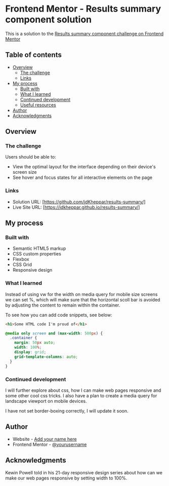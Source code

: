 # Frontend Mentor - Results summary component solution

This is a solution to the [Results summary component challenge on Frontend Mentor](https://www.frontendmentor.io/challenges/results-summary-component-CE_K6s0maV)

## Table of contents

- [Overview](#overview)
  - [The challenge](#the-challenge)
  - [Links](#links)
- [My process](#my-process)
  - [Built with](#built-with)
  - [What I learned](#what-i-learned)
  - [Continued development](#continued-development)
  - [Useful resources](#useful-resources)
- [Author](#author)
- [Acknowledgments](#acknowledgments)

## Overview

### The challenge

Users should be able to:

- View the optimal layout for the interface depending on their device's screen size
- See hover and focus states for all interactive elements on the page

### Links

- Solution URL: [https://github.com/jdKheppar/results-summary/]
- Live Site URL: [https://jdkheppar.github.io/results-summary/]

## My process

### Built with

- Semantic HTML5 markup
- CSS custom properties
- Flexbox
- CSS Grid
- Responsive design

### What I learned

Instead of using vw for the width on media query for mobile size
screens we can set %, which will make sure that the horizontal scoll
bar is avoided by adjusting the content to remain within the container.

To see how you can add code snippets, see below:

```html
<h1>Some HTML code I'm proud of</h1>
```

```css
@media only screen and (max-width: 500px) {
  .container {
    margin: 50px auto;
    width: 100%;
    display: grid;
    grid-template-columns: auto;
  }
}
```

### Continued development

I will further explore about css, how I can make web pages responsive and
some other cool css tricks. I also have a plan to create a media query for
landscape viewport on mobile devices.

I have not set border-boxing correctly, I will update it soon.

## Author

- Website - [Add your name here](https://www.your-site.com)
- Frontend Mentor - [@yourusername](https://www.frontendmentor.io/profile/yourusername)

## Acknowledgments

Kewin Powell told in his 21-day responsive design series about
how can we make our web pages responsive by setting width to 100%.
